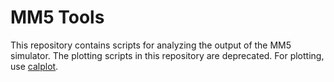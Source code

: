 # MM5 Tools

This repository contains scripts for analyzing the output of the MM5 simulator. The plotting scripts in this repository are deprecated. For plotting, use [calplot](https://github.com/magnusjahre/calplot).
